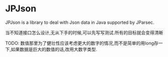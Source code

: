 # JPJson
JPJson is a library to deal with Json data in Java supported by JParsec.


当不知道接口怎么设计,无从下手的时候,可以先写写测试.所有的目标就会变得清晰

TODO: 数值那里为了健壮性应该考虑更大的数字的情况,而不是简单的用long存一下,如果数据是巨大的数值的话,改用大数字类型.
